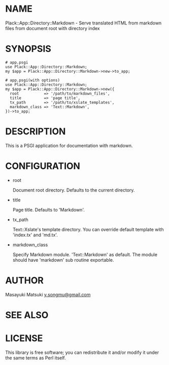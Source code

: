 # NAME

Plack::App::Directory::Markdown - Serve translated HTML from markdown files from document root with directory index

# SYNOPSIS

    # app.psgi
    use Plack::App::Directory::Markdown;
    my $app = Plack::App::Directory::Markdown->new->to_app;

    # app.psgi(with options)
    use Plack::App::Directory::Markdown;
    my $app = Plack::App::Directory::Markdown->new({
      root           => '/path/to/markdown_files',
      title          => 'page title',
      tx_path        => '/path/to/xslate_templates',
      markdown_class => 'Text::Markdown',
    })->to_app;

# DESCRIPTION

This is a PSGI application for documentation with markdown.

# CONFIGURATION

- root

    Document root directory. Defaults to the current directory.

- title

    Page title. Defaults to 'Markdown'.

- tx\_path

    Text::Xslate's template directory. You can override default template with 'index.tx' and 'md.tx'.

- markdown\_class

    Specify Markdown module. 'Text::Markdown' as default.
    The module should have 'markdown' sub routine exportable.



# AUTHOR

Masayuki Matsuki <y.songmu@gmail.com>

# SEE ALSO

# LICENSE

This library is free software; you can redistribute it and/or modify
it under the same terms as Perl itself.
